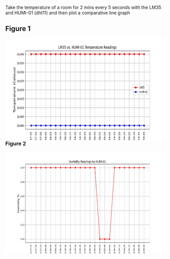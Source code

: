 Take the temperature of a room for 2 mins every 5 seconds with the LM35 and HUMI-01 (dht11) and then plot a comparative line graph

## Figure 1
<img align="left" title="Figure 1" alt="Figure 1" width="600px" height="320px" src="./Figure1.jpeg"/>

___


### Figure 2
<img align="left" alt="Figure 1" width="600px" height="320px" src="./Figure2.jpeg"/>